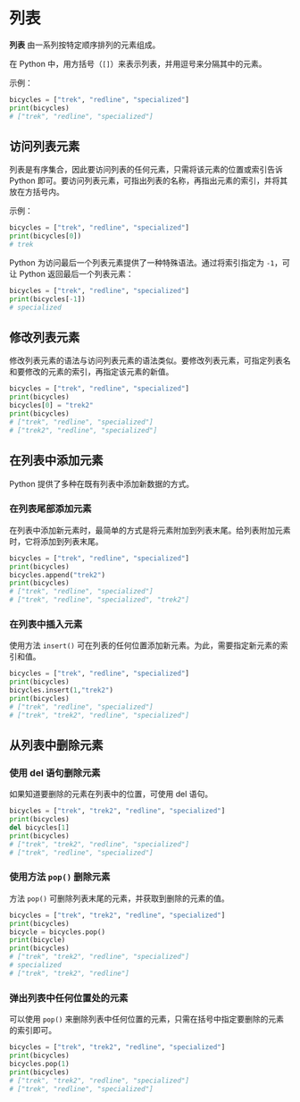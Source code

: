 <!--
 * @Github       : https://github.com/superzhc/BigData-A-Question
 * @Author       : SUPERZHC
 * @CreateDate   : 2020-12-25 17:18:27
 * @LastEditTime : 2020-12-25 17:58:16
 * @Copyright 2020 SUPERZHC
-->
# 列表

**列表** 由一系列按特定顺序排列的元素组成。

在 Python 中，用方括号（`[]`）来表示列表，并用逗号来分隔其中的元素。

示例：

```py
bicycles = ["trek", "redline", "specialized"]
print(bicycles)
# ["trek", "redline", "specialized"]
```

## 访问列表元素

列表是有序集合，因此要访问列表的任何元素，只需将该元素的位置或索引告诉 Python 即可。要访问列表元素，可指出列表的名称，再指出元素的索引，并将其放在方括号内。

示例：

```py
bicycles = ["trek", "redline", "specialized"]
print(bicycles[0])
# trek
```

Python 为访问最后一个列表元素提供了一种特殊语法。通过将索引指定为 `-1`，可让 Python 返回最后一个列表元素：

```py
bicycles = ["trek", "redline", "specialized"]
print(bicycles[-1])
# specialized
```

## 修改列表元素

修改列表元素的语法与访问列表元素的语法类似。要修改列表元素，可指定列表名和要修改的元素的索引，再指定该元素的新值。

```py
bicycles = ["trek", "redline", "specialized"]
print(bicycles)
bicycles[0] = "trek2"
print(bicycles)
# ["trek", "redline", "specialized"]
# ["trek2", "redline", "specialized"]
```

## 在列表中添加元素

Python 提供了多种在既有列表中添加新数据的方式。

### 在列表尾部添加元素

在列表中添加新元素时，最简单的方式是将元素附加到列表末尾。给列表附加元素时，它将添加到列表末尾。

```py
bicycles = ["trek", "redline", "specialized"]
print(bicycles)
bicycles.append("trek2")
print(bicycles)
# ["trek", "redline", "specialized"]
# ["trek", "redline", "specialized", "trek2"]
```

### 在列表中插入元素

使用方法 `insert()` 可在列表的任何位置添加新元素。为此，需要指定新元素的索引和值。

```py
bicycles = ["trek", "redline", "specialized"]
print(bicycles)
bicycles.insert(1,"trek2")
print(bicycles)
# ["trek", "redline", "specialized"]
# ["trek", "trek2", "redline", "specialized"]
```

## 从列表中删除元素

### 使用 del 语句删除元素

如果知道要删除的元素在列表中的位置，可使用 del 语句。

```py
bicycles = ["trek", "trek2", "redline", "specialized"]
print(bicycles)
del bicycles[1]
print(bicycles)
# ["trek", "trek2", "redline", "specialized"]
# ["trek", "redline", "specialized"]
```

### 使用方法 `pop()` 删除元素

方法 `pop()` 可删除列表末尾的元素，并获取到删除的元素的值。

```py
bicycles = ["trek", "trek2", "redline", "specialized"]
print(bicycles)
bicycle = bicycles.pop()
print(bicycle)
print(bicycles)
# ["trek", "trek2", "redline", "specialized"]
# specialized
# ["trek", "trek2", "redline"]
```

### 弹出列表中任何位置处的元素

可以使用 `pop()` 来删除列表中任何位置的元素，只需在括号中指定要删除的元素的索引即可。

```py
bicycles = ["trek", "trek2", "redline", "specialized"]
print(bicycles)
bicycles.pop(1)
print(bicycles)
# ["trek", "trek2", "redline", "specialized"]
# ["trek", "redline", "specialized"]
```

